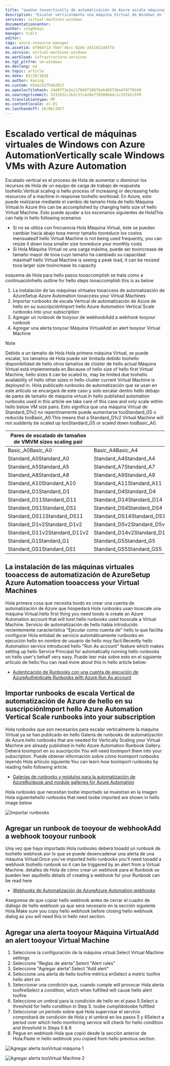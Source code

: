 ```yaml
---
title: "aaaUse toovertically de automatización de Azure escale máquinas virtuales de Windows | Documentos de Microsoft"
description: "Escalar verticalmente una máquina Virtual de Windows en las alertas de toomonitoring de respuesta con la automatización de Azure"
services: virtual-machines-windows
documentationcenter: 
author: singhkays
manager: timlt
editor: 
tags: azure-resource-manager
ms.assetid: 4f964713-fb67-4bcc-8246-3431452ddf7d
ms.service: virtual-machines-windows
ms.workload: infrastructure-services
ms.tgt_pltfrm: vm-windows
ms.devlang: na
ms.topic: article
ms.date: 03/29/2016
ms.author: kasing
ms.custom: H1Hack27Feb2017
ms.openlocfilehash: 24d07f3e2e217668f18676e6d6873be4f9770349
ms.sourcegitcommit: 523283cc1b3c37c428e77850964dc1c33742c5f0
ms.translationtype: MT
ms.contentlocale: es-ES
ms.lasthandoff: 10/06/2017
---
```

# <a name="vertically-scale-windows-vms-with-azure-automation"></a><span data-ttu-id="2bd65-103">Escalado vertical de máquinas virtuales de Windows con Azure Automation</span><span class="sxs-lookup"><span data-stu-id="2bd65-103">Vertically scale Windows VMs with Azure Automation</span></span>

<span data-ttu-id="2bd65-104">Escalado vertical es el proceso de Hola de aumentar o disminuir los recursos de Hola de un equipo de carga de trabajo de respuesta toohello.</span><span class="sxs-lookup"><span data-stu-id="2bd65-104">Vertical scaling is hello process of increasing or decreasing hello resources of a machine in response toohello workload.</span></span> <span data-ttu-id="2bd65-105">En Azure, esto puede realizarse mediante el cambio de tamaño Hola de hello Máquina Virtual.</span><span class="sxs-lookup"><span data-stu-id="2bd65-105">In Azure this can be accomplished by changing hello size of hello Virtual Machine.</span></span> <span data-ttu-id="2bd65-106">Esto puede ayudar a los escenarios siguientes de Hola</span><span class="sxs-lookup"><span data-stu-id="2bd65-106">This can help in hello following scenarios</span></span>

* <span data-ttu-id="2bd65-107">Si no se utiliza con frecuencia Hola Máquina Virtual, éste se pueden cambiar hacia abajo tooa menor tamaño tooreduce los costos mensuales</span><span class="sxs-lookup"><span data-stu-id="2bd65-107">If hello Virtual Machine is not being used frequently, you can resize it down tooa smaller size tooreduce your monthly costs</span></span>
* <span data-ttu-id="2bd65-108">Si Hola Máquina Virtual ve una carga máxima, puede ser tooincrease de tamaño mayor de tooa cuyo tamaño ha cambiado su capacidad máxima</span><span class="sxs-lookup"><span data-stu-id="2bd65-108">If hello Virtual Machine is seeing a peak load, it can be resized tooa larger size tooincrease its capacity</span></span>

<span data-ttu-id="2bd65-109">esquema de Hola para hello pasos tooaccomplish se trata como a continuación</span><span class="sxs-lookup"><span data-stu-id="2bd65-109">hello outline for hello steps tooaccomplish this is as below</span></span>

1. <span data-ttu-id="2bd65-110">La instalación de las máquinas virtuales tooaccess de automatización de Azure</span><span class="sxs-lookup"><span data-stu-id="2bd65-110">Setup Azure Automation tooaccess your Virtual Machines</span></span>
2. <span data-ttu-id="2bd65-111">Importar runbooks de escala Vertical de automatización de Azure de hello en su suscripción</span><span class="sxs-lookup"><span data-stu-id="2bd65-111">Import hello Azure Automation Vertical Scale runbooks into your subscription</span></span>
3. <span data-ttu-id="2bd65-112">Agregar un runbook de tooyour de webhook</span><span class="sxs-lookup"><span data-stu-id="2bd65-112">Add a webhook tooyour runbook</span></span>
4. <span data-ttu-id="2bd65-113">Agregar una alerta tooyour Máquina Virtual</span><span class="sxs-lookup"><span data-stu-id="2bd65-113">Add an alert tooyour Virtual Machine</span></span>

> [!NOTE]
> <span data-ttu-id="2bd65-114">Debido a un tamaño de Hola Hola primera máquina Virtual, se puede escalar, los tamaños de Hola puede ser limitada debido toohello disponibilidad de hello otros tamaños de clúster de hello actual Máquina Virtual está implementada en.</span><span class="sxs-lookup"><span data-stu-id="2bd65-114">Because of hello size of hello first Virtual Machine, hello sizes it can be scaled to, may be limited due toohello availability of hello other sizes in hello cluster current Virtual Machine is deployed in.</span></span> <span data-ttu-id="2bd65-115">Hola publicado runbooks de automatización que se usan en este artículo se encargará de este caso y solo escalar dentro hello debajo de pares de tamaño de máquina virtual.</span><span class="sxs-lookup"><span data-stu-id="2bd65-115">In hello published automation runbooks used in this article we take care of this case and only scale within hello below VM size pairs.</span></span> <span data-ttu-id="2bd65-116">Esto significa que una máquina Virtual de Standard_D1v2 no repentinamente puede aumentarse tooStandard_G5 o reducida tooBasic_A0.</span><span class="sxs-lookup"><span data-stu-id="2bd65-116">This means that a Standard_D1v2 Virtual Machine will not suddenly be scaled up tooStandard_G5 or scaled down tooBasic_A0.</span></span>
> 
> | <span data-ttu-id="2bd65-117">Pares de escalado de tamaños de VM</span><span class="sxs-lookup"><span data-stu-id="2bd65-117">VM sizes scaling pair</span></span> |  |
> | --- | --- |
> | <span data-ttu-id="2bd65-118">Basic_A0</span><span class="sxs-lookup"><span data-stu-id="2bd65-118">Basic_A0</span></span> |<span data-ttu-id="2bd65-119">Basic_A4</span><span class="sxs-lookup"><span data-stu-id="2bd65-119">Basic_A4</span></span> |
> | <span data-ttu-id="2bd65-120">Standard_A0</span><span class="sxs-lookup"><span data-stu-id="2bd65-120">Standard_A0</span></span> |<span data-ttu-id="2bd65-121">Standard_A4</span><span class="sxs-lookup"><span data-stu-id="2bd65-121">Standard_A4</span></span> |
> | <span data-ttu-id="2bd65-122">Standard_A5</span><span class="sxs-lookup"><span data-stu-id="2bd65-122">Standard_A5</span></span> |<span data-ttu-id="2bd65-123">Standard_A7</span><span class="sxs-lookup"><span data-stu-id="2bd65-123">Standard_A7</span></span> |
> | <span data-ttu-id="2bd65-124">Standard_A8</span><span class="sxs-lookup"><span data-stu-id="2bd65-124">Standard_A8</span></span> |<span data-ttu-id="2bd65-125">Standard_A9</span><span class="sxs-lookup"><span data-stu-id="2bd65-125">Standard_A9</span></span> |
> | <span data-ttu-id="2bd65-126">Standard_A10</span><span class="sxs-lookup"><span data-stu-id="2bd65-126">Standard_A10</span></span> |<span data-ttu-id="2bd65-127">Standard_A11</span><span class="sxs-lookup"><span data-stu-id="2bd65-127">Standard_A11</span></span> |
> | <span data-ttu-id="2bd65-128">Standard_D1</span><span class="sxs-lookup"><span data-stu-id="2bd65-128">Standard_D1</span></span> |<span data-ttu-id="2bd65-129">Standard_D4</span><span class="sxs-lookup"><span data-stu-id="2bd65-129">Standard_D4</span></span> |
> | <span data-ttu-id="2bd65-130">Standard_D11</span><span class="sxs-lookup"><span data-stu-id="2bd65-130">Standard_D11</span></span> |<span data-ttu-id="2bd65-131">Standard_D14</span><span class="sxs-lookup"><span data-stu-id="2bd65-131">Standard_D14</span></span> |
> | <span data-ttu-id="2bd65-132">Standard_DS1</span><span class="sxs-lookup"><span data-stu-id="2bd65-132">Standard_DS1</span></span> |<span data-ttu-id="2bd65-133">Standard_DS4</span><span class="sxs-lookup"><span data-stu-id="2bd65-133">Standard_DS4</span></span> |
> | <span data-ttu-id="2bd65-134">Standard_DS11</span><span class="sxs-lookup"><span data-stu-id="2bd65-134">Standard_DS11</span></span> |<span data-ttu-id="2bd65-135">Standard_DS14</span><span class="sxs-lookup"><span data-stu-id="2bd65-135">Standard_DS14</span></span> |
> | <span data-ttu-id="2bd65-136">Standard_D1v2</span><span class="sxs-lookup"><span data-stu-id="2bd65-136">Standard_D1v2</span></span> |<span data-ttu-id="2bd65-137">Standard_D5v2</span><span class="sxs-lookup"><span data-stu-id="2bd65-137">Standard_D5v2</span></span> |
> | <span data-ttu-id="2bd65-138">Standard_D11v2</span><span class="sxs-lookup"><span data-stu-id="2bd65-138">Standard_D11v2</span></span> |<span data-ttu-id="2bd65-139">Standard_D14v2</span><span class="sxs-lookup"><span data-stu-id="2bd65-139">Standard_D14v2</span></span> |
> | <span data-ttu-id="2bd65-140">Standard_G1</span><span class="sxs-lookup"><span data-stu-id="2bd65-140">Standard_G1</span></span> |<span data-ttu-id="2bd65-141">Standard_G5</span><span class="sxs-lookup"><span data-stu-id="2bd65-141">Standard_G5</span></span> |
> | <span data-ttu-id="2bd65-142">Standard_GS1</span><span class="sxs-lookup"><span data-stu-id="2bd65-142">Standard_GS1</span></span> |<span data-ttu-id="2bd65-143">Standard_GS5</span><span class="sxs-lookup"><span data-stu-id="2bd65-143">Standard_GS5</span></span> |
> 
> 

## <a name="setup-azure-automation-tooaccess-your-virtual-machines"></a><span data-ttu-id="2bd65-144">La instalación de las máquinas virtuales tooaccess de automatización de Azure</span><span class="sxs-lookup"><span data-stu-id="2bd65-144">Setup Azure Automation tooaccess your Virtual Machines</span></span>
<span data-ttu-id="2bd65-145">Hola primera cosa que necesita toodo es crear una cuenta de automatización de Azure que hospedará Hola runbooks usan tooscale una máquina Virtual.</span><span class="sxs-lookup"><span data-stu-id="2bd65-145">hello first thing you need toodo is create an Azure Automation account that will host hello runbooks used tooscale a Virtual Machine.</span></span> <span data-ttu-id="2bd65-146">Servicio de automatización de hello había introducido recientemente característica "Ejecutar como cuenta de" hello lo que facilita configurar Hola entidad de servicio automáticamente runbooks en ejecución hello en nombre de usuario de hello muy fácil.</span><span class="sxs-lookup"><span data-stu-id="2bd65-146">Recently hello Automation service introduced hello "Run As account" feature which makes setting up hello Service Principal for automatically running hello runbooks on hello user's behalf very easy.</span></span> <span data-ttu-id="2bd65-147">Puede leer más sobre esto en el siguiente artículo de hello:</span><span class="sxs-lookup"><span data-stu-id="2bd65-147">You can read more about this in hello article below:</span></span>

* [<span data-ttu-id="2bd65-148">Autenticación de Runbooks con una cuenta de ejecución de Azure</span><span class="sxs-lookup"><span data-stu-id="2bd65-148">Authenticate Runbooks with Azure Run As account</span></span>](../../automation/automation-sec-configure-azure-runas-account.md)

## <a name="import-hello-azure-automation-vertical-scale-runbooks-into-your-subscription"></a><span data-ttu-id="2bd65-149">Importar runbooks de escala Vertical de automatización de Azure de hello en su suscripción</span><span class="sxs-lookup"><span data-stu-id="2bd65-149">Import hello Azure Automation Vertical Scale runbooks into your subscription</span></span>
<span data-ttu-id="2bd65-150">Hola runbooks que son necesarios para escalar verticalmente la máquina Virtual ya se han publicado en hello Galería de runbooks de automatización de Azure.</span><span class="sxs-lookup"><span data-stu-id="2bd65-150">hello runbooks that are needed for Vertically Scaling your Virtual Machine are already published in hello Azure Automation Runbook Gallery.</span></span> <span data-ttu-id="2bd65-151">Deberá tooimport en su suscripción.</span><span class="sxs-lookup"><span data-stu-id="2bd65-151">You will need tooimport them into your subscription.</span></span> <span data-ttu-id="2bd65-152">Puede obtener información sobre cómo tooimport runbooks leyendo Hola artículo siguiente.</span><span class="sxs-lookup"><span data-stu-id="2bd65-152">You can learn how tooimport runbooks by reading hello following article.</span></span>

* [<span data-ttu-id="2bd65-153">Galerías de runbooks y módulos para la automatización de Azure</span><span class="sxs-lookup"><span data-stu-id="2bd65-153">Runbook and module galleries for Azure Automation</span></span>](../../automation/automation-runbook-gallery.md)

<span data-ttu-id="2bd65-154">Hola runbooks que necesitan toobe importado se muestran en la imagen Hola siguiente</span><span class="sxs-lookup"><span data-stu-id="2bd65-154">hello runbooks that need toobe imported are shown in hello image below</span></span>

![Importar runbooks](./media/vertical-scaling-automation/scale-runbooks.png)

## <a name="add-a-webhook-tooyour-runbook"></a><span data-ttu-id="2bd65-156">Agregar un runbook de tooyour de webhook</span><span class="sxs-lookup"><span data-stu-id="2bd65-156">Add a webhook tooyour runbook</span></span>
<span data-ttu-id="2bd65-157">Una vez que haya importado Hola runbooks deberá tooadd un runbook de toohello webhook por lo que se puede desencadenar una alerta de una máquina Virtual.</span><span class="sxs-lookup"><span data-stu-id="2bd65-157">Once you've imported hello runbooks you'll need tooadd a webhook toohello runbook so it can be triggered by an alert from a Virtual Machine.</span></span> <span data-ttu-id="2bd65-158">detalles de Hola de cómo crear un webhook para el Runbook se pueden leer aquí</span><span class="sxs-lookup"><span data-stu-id="2bd65-158">hello details of creating a webhook for your Runbook can be read here</span></span>

* [<span data-ttu-id="2bd65-159">Webhooks de Automatización de Azure</span><span class="sxs-lookup"><span data-stu-id="2bd65-159">Azure Automation webhooks</span></span>](../../automation/automation-webhooks.md)

<span data-ttu-id="2bd65-160">Asegúrese de que copiar hello webhook antes de cerrar el cuadro de diálogo de hello webhook ya que será necesario en la sección siguiente Hola.</span><span class="sxs-lookup"><span data-stu-id="2bd65-160">Make sure you copy hello webhook before closing hello webhook dialog as you will need this in hello next section.</span></span>

## <a name="add-an-alert-tooyour-virtual-machine"></a><span data-ttu-id="2bd65-161">Agregar una alerta tooyour Máquina Virtual</span><span class="sxs-lookup"><span data-stu-id="2bd65-161">Add an alert tooyour Virtual Machine</span></span>
1. <span data-ttu-id="2bd65-162">Seleccione la configuración de la máquina virtual.</span><span class="sxs-lookup"><span data-stu-id="2bd65-162">Select Virtual Machine settings</span></span>
2. <span data-ttu-id="2bd65-163">Seleccione "Reglas de alerta".</span><span class="sxs-lookup"><span data-stu-id="2bd65-163">Select "Alert rules"</span></span>
3. <span data-ttu-id="2bd65-164">Seleccione "Agregar alerta".</span><span class="sxs-lookup"><span data-stu-id="2bd65-164">Select "Add alert"</span></span>
4. <span data-ttu-id="2bd65-165">Seleccione una alerta de hello toofire métrica en</span><span class="sxs-lookup"><span data-stu-id="2bd65-165">Select a metric toofire hello alert on</span></span>
5. <span data-ttu-id="2bd65-166">Seleccionar una condición que, cuando cumple will provocar Hola alerta toofire</span><span class="sxs-lookup"><span data-stu-id="2bd65-166">Select a condition, which when fulfilled will cause hello alert toofire</span></span>
6. <span data-ttu-id="2bd65-167">Seleccione un umbral para la condición de hello en el paso 5.</span><span class="sxs-lookup"><span data-stu-id="2bd65-167">Select a threshold for hello condition in Step 5.</span></span> <span data-ttu-id="2bd65-168">toobe cumplido</span><span class="sxs-lookup"><span data-stu-id="2bd65-168">toobe fulfilled</span></span>
7. <span data-ttu-id="2bd65-169">Seleccionar un período sobre qué Hola supervisar el servicio comprobará de condición de Hola y el umbral en los pasos 5 y 6</span><span class="sxs-lookup"><span data-stu-id="2bd65-169">Select a period over which hello monitoring service will check for hello condition and threshold in Steps 5 & 6</span></span>
8. <span data-ttu-id="2bd65-170">Pegue en webhook Hola que copió desde la sección anterior de Hola.</span><span class="sxs-lookup"><span data-stu-id="2bd65-170">Paste in hello webhook you copied from hello previous section.</span></span>

![Agregar alerta tooVirtual máquina 1](./media/vertical-scaling-automation/add-alert-webhook-1.png)

![Agregar alerta tooVirtual Machine 2](./media/vertical-scaling-automation/add-alert-webhook-2.png)

